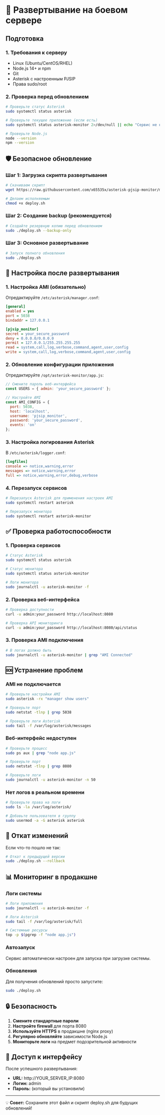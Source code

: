 # 🚀 Развертывание на боевом сервере

## Подготовка

### 1. Требования к серверу
- Linux (Ubuntu/CentOS/RHEL)
- Node.js 14+ и npm
- Git
- Asterisk с настроенным PJSIP
- Права sudo/root

### 2. Проверка перед обновлением
```bash
# Проверьте статус Asterisk
sudo systemctl status asterisk

# Проверьте текущее приложение (если есть)
sudo systemctl status asterisk-monitor 2>/dev/null || echo "Сервис не найден"

# Проверьте Node.js
node --version
npm --version
```

## 🛡️ Безопасное обновление

### Шаг 1: Загрузка скрипта развертывания
```bash
# Скачиваем скрипт
wget https://raw.githubusercontent.com/x65535x/asterisk-pjsip-monitor/main/deploy.sh

# Делаем исполняемым
chmod +x deploy.sh
```

### Шаг 2: Создание backup (рекомендуется)
```bash
# Создайте резервную копию перед обновлением
sudo ./deploy.sh --backup-only
```

### Шаг 3: Основное развертывание
```bash
# Запуск полного обновления
sudo ./deploy.sh
```

## 🔧 Настройка после развертывания

### 1. Настройка AMI (обязательно)

Отредактируйте `/etc/asterisk/manager.conf`:
```ini
[general]
enabled = yes
port = 5038
bindaddr = 127.0.0.1

[pjsip_monitor]
secret = your_secure_password
deny = 0.0.0.0/0.0.0.0
permit = 127.0.0.1/255.255.255.255
read = system,call,log,verbose,command,agent,user,config
write = system,call,log,verbose,command,agent,user,config
```

### 2. Обновление конфигурации приложения

Отредактируйте `/opt/asterisk-monitor/app.js`:
```javascript
// Смените пароль веб-интерфейса
const USERS = { admin: 'your_secure_password' };

// Настройте AMI
const AMI_CONFIG = {
  port: 5038,
  host: 'localhost',
  username: 'pjsip_monitor',
  password: 'your_secure_password',
  events: 'on'
};
```

### 3. Настройка логирования Asterisk

В `/etc/asterisk/logger.conf`:
```ini
[logfiles]
console => notice,warning,error
messages => notice,warning,error
full => notice,warning,error,debug,verbose
```

### 4. Перезапуск сервисов
```bash
# Перезапуск Asterisk для применения настроек AMI
sudo systemctl restart asterisk

# Перезапуск монитора
sudo systemctl restart asterisk-monitor
```

## ✅ Проверка работоспособности

### 1. Проверка сервисов
```bash
# Статус Asterisk
sudo systemctl status asterisk

# Статус монитора
sudo systemctl status asterisk-monitor

# Логи монитора
sudo journalctl -u asterisk-monitor -f
```

### 2. Проверка веб-интерфейса
```bash
# Проверка доступности
curl -u admin:your_password http://localhost:8080

# Проверка API мониторинга
curl -u admin:your_password http://localhost:8080/api/status
```

### 3. Проверка AMI подключения
```bash
# В логах должно быть
sudo journalctl -u asterisk-monitor | grep "AMI Connected"
```

## 🆘 Устранение проблем

### AMI не подключается
```bash
# Проверьте настройки AMI
sudo asterisk -rx "manager show users"

# Проверьте порт
sudo netstat -tlnp | grep 5038

# Проверьте логи Asterisk
sudo tail -f /var/log/asterisk/messages
```

### Веб-интерфейс недоступен
```bash
# Проверьте процесс
sudo ps aux | grep "node app.js"

# Проверьте порт
sudo netstat -tlnp | grep 8080

# Проверьте логи
sudo journalctl -u asterisk-monitor -n 50
```

### Нет логов в реальном времени
```bash
# Проверьте права на логи
sudo ls -la /var/log/asterisk/

# Добавьте пользователя в группу
sudo usermod -a -G asterisk asterisk
```

## 🔄 Откат изменений

Если что-то пошло не так:
```bash
# Откат к предыдущей версии
sudo ./deploy.sh --rollback
```

## 📊 Мониторинг в продакшне

### Логи системы
```bash
# Логи приложения
sudo journalctl -u asterisk-monitor -f

# Логи Asterisk
sudo tail -f /var/log/asterisk/full

# Системные ресурсы
top -p $(pgrep -f "node app.js")
```

### Автозапуск
Сервис автоматически настроен для запуска при загрузке системы.

### Обновления
Для получения обновлений просто запустите:
```bash
sudo ./deploy.sh
```

## 🔒 Безопасность

1. **Смените стандартные пароли**
2. **Настройте firewall** для порта 8080
3. **Используйте HTTPS** в продакшне (nginx proxy)
4. **Регулярно обновляйте** зависимости Node.js
5. **Мониторьте логи** на предмет подозрительной активности

## 📱 Доступ к интерфейсу

После успешного развертывания:
- **URL:** http://YOUR_SERVER_IP:8080
- **Логин:** admin
- **Пароль:** (который вы установили)

---

💡 **Совет:** Сохраните этот файл и скрипт deploy.sh для будущих обновлений! 